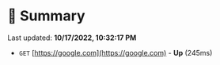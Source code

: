 # 📖 Summary
Last updated: **10/17/2022, 10:32:17 PM**

- `GET` [https://google.com](https://google.com) - **Up** (245ms)
